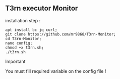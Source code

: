 ## T3rn executor Monitor
installation step :
```
apt install bc jq curl;
git clone https://github.com/mr9868/T3rn-Monitor;
cd T3rn-Monitor;
nano config;
chmod +x t3rn.sh;
./t3rn.sh
```
> [!IMPORTANT]
> You must fill required variable on the config file !
